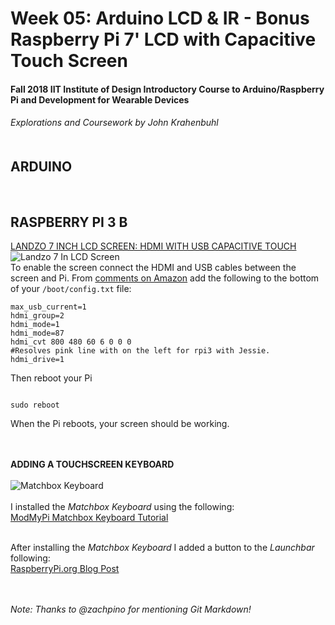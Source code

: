 <h1>Week 05: Arduino LCD & IR - Bonus Raspberry Pi 7' LCD with Capacitive Touch Screen
<h4>Fall 2018 IIT Institute of Design Introductory Course to Arduino/Raspberry Pi and Development for Wearable Devices

<h6>Explorations and Coursework by John Krahenbuhl </br></br></h2>

<h2>ARDUINO</h2> 
</br>

<h2>RASPBERRY PI 3 B</h2>


[LANDZO 7 INCH LCD SCREEN: HDMI WITH USB CAPACITIVE TOUCH](https://www.amazon.com/LANDZO-Touch-Screen-Raspberry-Display/dp/B01ID5BQTC/ref=sr_1_1?ie=UTF8&qid=1537481301&sr=8-1&keywords=landzo+7+inch+screen)
</br>
![Landzo 7 In LCD Screen](https://images-na.ssl-images-amazon.com/images/I/41ExtMMYuUL._AC_US436_FMwebp_QL65_.jpg)
</br>
To enable the screen connect the HDMI and USB cables between the screen and Pi. From [comments on Amazon](https://www.amazon.com/gp/customer-reviews/R26HDWFDBTFYXY/ref=cm_cr_srp_d_rvw_ttl?ie=UTF8&ASIN=B01ID5BQTC) add the following to the bottom of your `/boot/config.txt` file:</br>
```
max_usb_current=1
hdmi_group=2
hdmi_mode=1
hdmi_mode=87
hdmi_cvt 800 480 60 6 0 0 0
#Resolves pink line with on the left for rpi3 with Jessie.
hdmi_drive=1
```

Then reboot your Pi  
```

sudo reboot

```

When the Pi reboots, your screen should be working.</br></br></br>

**ADDING A TOUCHSCREEN KEYBOARD**</br></br>
![Matchbox Keyboard](https://mcuoneclipse.files.wordpress.com/2015/12/virtual-keyboard.png)</br></br>
I installed the *Matchbox Keyboard* using the following:</br>
[ModMyPi Matchbox Keyboard Tutorial](https://www.modmypi.com/blog/matchbox-keyboard-raspberry-pi-touchscreen-keyboard)</br>

</br>After installing the *Matchbox Keyboard* I added a button to the *Launchbar* following:</br>
[RaspberryPi.org Blog Post](https://www.raspberrypi.org/forums/viewtopic.php?t=112515)

</br></br>*Note: Thanks to @zachpino for mentioning Git Markdown!*
